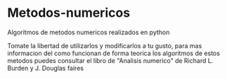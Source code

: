 # Metodos-numericos
Algoritmos de metodos numericos realizados en python 

Tomate la libertad de utilizarlos y modificarlos a tu gusto, para mas informacion del como funcionan de forma teorica los algoritmos de estos metodos puedes consultar el libro de "Analisis numerico" de Richard L. Burden y J. Douglas faires
